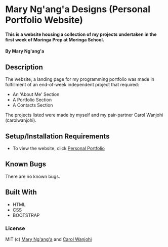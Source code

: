 
# Mary Ng'ang'a Designs (Personal Portfolio Website)

#### This is a website housing a collection of my projects undertaken in the first week of Moringa Prep at Moringa School.

#### By **Mary Ng'ang'a**

## Description
The website, a landing page for my programming portfolio was made in fulfillment of an end-of-week independent project that required:
* An 'About Me' Section
* A Portfolio Section
* A Contacts Section

The projects listed were made by myself and my pair-partner Carol Wanjohi (carolwanjohi).

## Setup/Installation Requirements

* To view the website, click [Personal Portfolio](https://marynganga.gihub.io/)


## Known Bugs

There are no known bugs.

## Built With
* HTML
* CSS
* BOOTSTRAP




### License


MIT (c) [Mary Ng'ang'a](https://github.com/marynganga) and [Carol Wanjohi](https://github.com/carolwanjohi)
